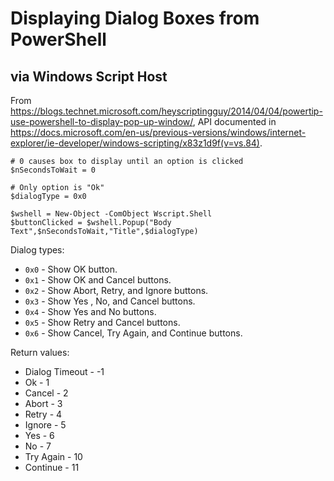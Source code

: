 # Displaying Dialog Boxes from PowerShell

## via Windows Script Host
From https://blogs.technet.microsoft.com/heyscriptingguy/2014/04/04/powertip-use-powershell-to-display-pop-up-window/, API documented in https://docs.microsoft.com/en-us/previous-versions/windows/internet-explorer/ie-developer/windows-scripting/x83z1d9f(v=vs.84).

```
# 0 causes box to display until an option is clicked
$nSecondsToWait = 0

# Only option is "Ok"
$dialogType = 0x0

$wshell = New-Object -ComObject Wscript.Shell
$buttonClicked = $wshell.Popup("Body Text",$nSecondsToWait,"Title",$dialogType)
```

Dialog types:

* `0x0` - Show OK button.
* `0x1` - Show OK and Cancel buttons.
* `0x2` - Show Abort, Retry, and Ignore buttons.
* `0x3` - Show Yes , No, and Cancel buttons.
* `0x4` - Show Yes and No  buttons.
* `0x5` - Show Retry and Cancel buttons.
* `0x6` - Show Cancel, Try Again, and Continue buttons.

Return values:

* Dialog Timeout - -1
* Ok - 1
* Cancel - 2
* Abort - 3
* Retry - 4
* Ignore - 5
* Yes - 6
* No - 7
* Try Again - 10
* Continue - 11